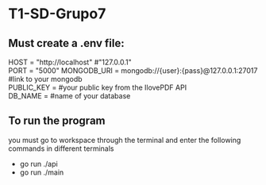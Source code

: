 # T1-SD-Grupo7

## Must create a .env file:  
HOST = "http://localhost" #"127.0.0.1"  
PORT = "5000"
MONGODB_URI = mongodb://{user}:{pass}@127.0.0.1:27017 #link to your mongodb  
PUBLIC_KEY = #your public key from the IlovePDF API  
DB_NAME = #name of your database

## To run the program
you must go to workspace through the terminal and enter the following commands in different terminals
- go run ./api
- go run ./main